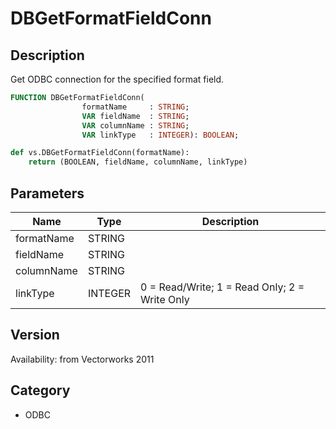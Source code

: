 # DBGetFormatFieldConn

## Description
Get ODBC connection for the specified format field.

```pascal
FUNCTION DBGetFormatFieldConn(
				formatName     : STRING;
				VAR fieldName  : STRING;
				VAR columnName : STRING;
				VAR linkType   : INTEGER): BOOLEAN;
```

```python
def vs.DBGetFormatFieldConn(formatName):
    return (BOOLEAN, fieldName, columnName, linkType)
```

## Parameters
|Name|Type|Description|
|---|---|---|
|formatName|STRING|   |
|fieldName|STRING|   |
|columnName|STRING|   |
|linkType|INTEGER|0 = Read/Write; 1 = Read Only; 2 = Write Only|

## Version
Availability: from Vectorworks 2011

## Category
* ODBC

